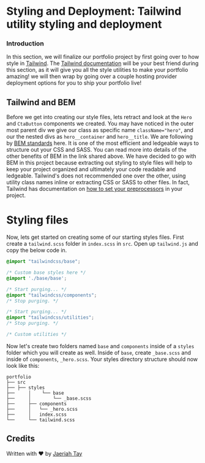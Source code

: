 # Styling and Deployment: Tailwind utility styling and deployment

### Introduction

In this section, we will finalize our portfolio project by first going over to how style in [Tailwind](https://tailwindcss.). The [Tailwind documentation](https://tailwindcss.com/docs) will be your best friend during this section, as it will give you all the style utilities to make your portfolio amazing! we will then wrap by going over a couple hosting provider deployment options for you to ship your portfolio live!

## Tailwind and BEM

Before we get into creating our style files, lets retract and look at the `Hero` and `CtaButton` components we created. You may have noticed in the outer most parent div we give our class as specific name `className="hero"`, and our the nested divs as `hero__container` and `hero__title`. We are following by [BEM standards](http://getbem.com/introduction/) here. It is one of the most efficient and ledgeable ways to structure out your CSS and SASS. You can read more into details of the other benefits of BEM in the link shared above. We have decided to go with BEM in this project because extracting out styling to style files will help to keep your project organized and ultimately your code readable and ledgeable. Tailwind's does not recommended one over the other, using utility class names inline or extracting CSS or SASS to other files. In fact, Tailwind has documentation on [how to set your preprocessors](https://tailwindcss.com/docs/using-with-preprocessors) in your project.

# Styling files

Now, lets get started on creating some of our starting styles files. First create a `tailwind.scss` folder in `index.scss` in `src`. Open up `tailwind.js` and copy the below code in. 

```css
@import "tailwindcss/base";

/* Custom base styles here */
@import './base/base';

/* Start purging... */
@import "tailwindcss/components";
/* Stop purging. */

/* Start purging... */
@import "tailwindcss/utilities";
/* Stop purging. */

/* Custom utilities */
```

Now let's create two folders named `base` and `components` inside of a `styles` folder which you will create as well. Inside of `base`, create `_base.scss` and inside of `components`, `_hero.scss`. Your styles directory structure should now look like this:

```
portfolio
├── src
├── ├── styles
├──     │    └── base
├──     │        └── _base.scss
├──     ├── components
├──     │   └── _hero.scss
├──     │   index.scss
└──     └── tailwind.scss
```


## Credits
Written with ♥️ by [Jaeriah Tay](https://www.twitter.com/jaeriahtay)

